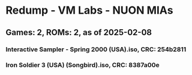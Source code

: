 # Redump - VM Labs - NUON MIAs
## Games: 2, ROMs: 2, as of 2025-02-08

### Interactive Sampler - Spring 2000 (USA).iso, CRC: 254b2811
### Iron Soldier 3 (USA) (Songbird).iso, CRC: 8387a00e
